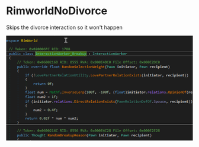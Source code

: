 # RimworldNoDivorce
Skips the divorce interaction so it won't happen

![Preview](https://github.com/purpleorangegames/RimworldNoDivorce/blob/master/About/Preview.png)
